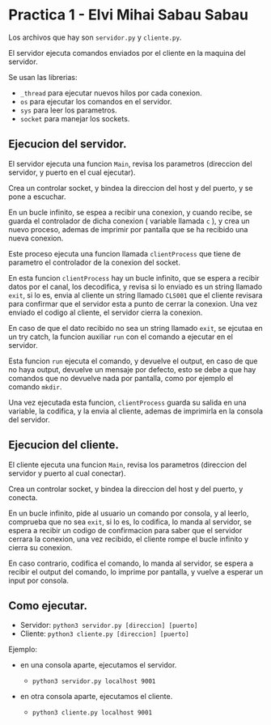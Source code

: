 # Practica 1 - Elvi Mihai Sabau Sabau

Los archivos que hay son `servidor.py` y `cliente.py`.

El servidor ejecuta comandos enviados por el cliente en la maquina del servidor.

Se usan las librerias:
- `_thread` para ejecutar nuevos hilos por cada conexion.
- `os` para ejecutar los comandos en el servidor.
- `sys` para leer los parametros.
- `socket` para manejar los sockets.

## Ejecucion del servidor.

El servidor ejecuta una funcion `Main`, revisa los parametros (direccion del servidor, y puerto en el cual ejecutar).

Crea un controlar socket, y bindea la direccion del host y del puerto, y se pone a escuchar.

En un bucle infinito, se espea a recibir una conexion, y cuando recibe, se guarda el controlador de dicha conexion ( variable llamada `c` ), y crea un nuevo proceso, ademas de imprimir por pantalla que se ha recibido una nueva conexion.

Este proceso ejecuta una funcion llamada `clientProcess` que tiene de parametro el controlador de la conexion del socket.

En esta funcion `clientProcess` hay un bucle infinito, que se espera a recibir datos por el canal, los decodifica, y revisa si lo enviado es un string llamado `exit`, si lo es, envia al cliente un string llamado `CLS001` que el cliente revisara para confirmar que el servidor esta a punto de cerrar la conexion. Una vez enviado el codigo al cliente, el servidor cierra la conexion.

En caso de que el dato recibido no sea un string llamado `exit`, se ejcutaa en un try catch, la funcion auxiliar `run` con el comando a ejecutar en el servidor.

Esta funcion `run` ejecuta el comando, y devuelve el output, en caso de que no haya output, devuelve un mensaje por defecto, esto se debe a que hay comandos que no devuelve nada por pantalla, como por ejemplo el comando `mkdir`.

Una vez ejecutada esta funcion, `clientProcess` guarda su salida en una variable, la codifica, y la envia al cliente, ademas de imprimirla en la consola del servidor.

## Ejecucion del cliente.

El cliente ejecuta una funcion `Main`, revisa los parametros (direccion del servidor y puerto al cual conectar).

Crea un controlar socket, y bindea la direccion del host y del puerto, y conecta.

En un bucle infinito, pide al usuario un comando por consola, y al leerlo, comprueba que no sea `exit`, si lo es, lo codifica, lo manda al servidor, se espera a recibir un codigo de confirmacion para saber que el servidor cerrara la conexion, una vez recibido, el cliente rompe el bucle infinito y cierra su conexion.

En caso contrario, codifica el comando, lo manda al servidor, se espera a recibir el output del comando, lo imprime por pantalla, y vuelve a esperar un input por consola.


## Como ejecutar.

- Servidor: `python3 servidor.py [direccion] [puerto]`
- Cliente: `python3 cliente.py [direccion] [puerto]`

Ejemplo:

- en una consola aparte, ejecutamos el servidor.
    - `python3 servidor.py localhost 9001`

- en otra consola aparte, ejecutamos el cliente.
    - `python3 cliente.py localhost 9001`